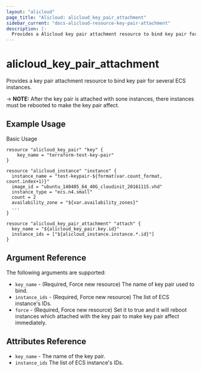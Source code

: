 ```yaml
---
layout: "alicloud"
page_title: "Alicloud: alicloud_key_pair_attachment"
sidebar_current: "docs-alicloud-resource-key-pair-attachment"
description: |-
  Provides a Alicloud key pair attachment resource to bind key pair for several ECS instances.
---
```


# alicloud\_key\_pair\_attachment

Provides a key pair attachment resource to bind key pair for several ECS instances.

-> **NOTE:** After the key pair is attached with sone instances, there instances must be rebooted to make the key pair affect.

## Example Usage

Basic Usage

```
resource "alicloud_key_pair" "key" {
	key_name = "terraform-test-key-pair"
}

resource "alicloud_instance" "instance" {
  instance_name = "test-keypair-${format(var.count_format, count.index+1)}"
  image_id = "ubuntu_140405_64_40G_cloudinit_20161115.vhd"
  instance_type = "ecs.n4.small"
  count = 2
  availability_zone = "${var.availability_zones}"
  ...
}

resource "alicloud_key_pair_attachment" "attach" {
  key_name = "${alicloud_key_pair.key.id}"
  instance_ids = ["${alicloud_instance.instance.*.id}"]
}
```
## Argument Reference

The following arguments are supported:

* `key_name` - (Required, Force new resource) The name of key pair used to bind.
* `instance_ids` - (Required, Force new resource) The list of ECS instance's IDs.
* `force` - (Required, Force new resource) Set it to true and it will reboot instances which attached with the key pair to make key pair affect immediately.

## Attributes Reference

* `key_name` - The name of the key pair.
* `instance_ids` The list of ECS instance's IDs.

